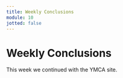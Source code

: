 ```yaml
---
title: Weekly Conclusions
module: 10
jotted: false
---
```


# Weekly Conclusions

This week we continued with the YMCA site.